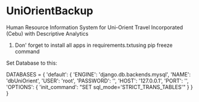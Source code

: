 # UniOrientBackup
Human Resource Information System for Uni-Orient Travel Incorporated (Cebu) with Descriptive Analytics

1. Don' forget to install all apps in requirements.txtusing pip freeze command

Set Database to this:

DATABASES = {
    'default': {
        'ENGINE': 'django.db.backends.mysql',
        'NAME': 'dbUniOrient',
        'USER': 'root',
        'PASSWORD': '',
        'HOST': '127.0.0.1',
        'PORT': '',
        'OPTIONS': {
                    'init_command': "SET sql_mode='STRICT_TRANS_TABLES'"
        }
    }
}

